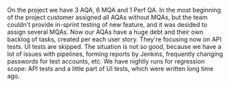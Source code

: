 On the project we have 3 AQA, 6 MQA and 1 Perf QA. In the most beginning of the project customer assigned all AQAs without MQAs, but the team couldn't provide in-sprint testing of new feature, and it was desided to assign several MQAs.
Now our AQAs have a huge debt and their own backlog of tasks, created per each user story. They're focusing now on API tests. UI tests are skipped. The situation is not so good, because we have a lot of issues with pipelines, forming reports by Jenkins,  frequently changing passwords for test accounts, etc. We have nightly runs for regression scope: API tests and a little part of UI tests, which were written long time ago. 